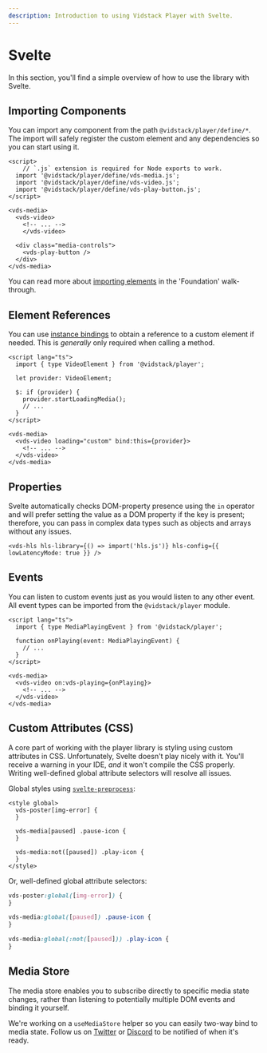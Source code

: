 ```yaml
---
description: Introduction to using Vidstack Player with Svelte.
---
```


# Svelte

In this section, you'll find a simple overview of how to use the library with Svelte.

## Importing Components

You can import any component from the path `@vidstack/player/define/*`. The import will safely
register the custom element and any dependencies so you can start using it.

```svelte:title=MyPlayer.svelte:copy
<script>
	// `.js` extension is required for Node exports to work.
  import '@vidstack/player/define/vds-media.js';
  import '@vidstack/player/define/vds-video.js';
  import '@vidstack/player/define/vds-play-button.js';
</script>

<vds-media>
  <vds-video>
    <!-- ... -->
	</vds-video>

  <div class="media-controls">
    <vds-play-button />
  </div>
</vds-media>
```

You can read more about [importing elements](../getting-started/foundation.md#elements) in the
'Foundation' walk-through.

## Element References

You can use [instance bindings](https://svelte.dev/tutorial/component-this) to obtain a
reference to a custom element if needed. This is _generally_ only required when calling a method.

```svelte
<script lang="ts">
  import { type VideoElement } from '@vidstack/player';

  let provider: VideoElement;

  $: if (provider) {
    provider.startLoadingMedia();
    // ...
  }
</script>

<vds-media>
  <vds-video loading="custom" bind:this={provider}>
    <!-- ... -->
  </vds-video>
</vds-media>
```

## Properties

Svelte automatically checks DOM-property presence using the `in` operator and will prefer setting
the value as a DOM property if the key is present; therefore, you can pass in complex data types
such as objects and arrays without any issues.

```svelte
<vds-hls hls-library={() => import('hls.js')} hls-config={{ lowLatencyMode: true }} />
```

## Events

You can listen to custom events just as you would listen to any other event. All event types
can be imported from the `@vidstack/player` module.

```svelte
<script lang="ts">
  import { type MediaPlayingEvent } from '@vidstack/player';

  function onPlaying(event: MediaPlayingEvent) {
    // ...
  }
</script>

<vds-media>
  <vds-video on:vds-playing={onPlaying}>
    <!-- ... -->
  </vds-video>
</vds-media>
```

## Custom Attributes (CSS)

A core part of working with the player library is styling using custom attributes in CSS.
Unfortunately, Svelte doesn't play nicely with it. You'll receive a warning in your
IDE, _and_ it won't compile the CSS properly. Writing well-defined global attribute selectors
will resolve all issues.

Global styles using [`svelte-preprocess`](https://github.com/sveltejs/svelte-preprocess):

```html{1}
<style global>
  vds-poster[img-error] {
  }

  vds-media[paused] .pause-icon {
  }

  vds-media:not([paused]) .play-icon {
  }
</style>
```

Or, well-defined global attribute selectors:

```css
vds-poster:global([img-error]) {
}

vds-media:global([paused]) .pause-icon {
}

vds-media:global(:not([paused])) .play-icon {
}
```

## Media Store

The media store enables you to subscribe directly to specific media state changes, rather than
listening to potentially multiple DOM events and binding it yourself.

We're working on a `useMediaStore` helper so you can easily two-way bind to media state. Follow
us on [Twitter](https://twitter.com/vidstackjs?lang=en) or [Discord](https://discord.com/invite/7RGU7wvsu9)
to be notified of when it's ready.
